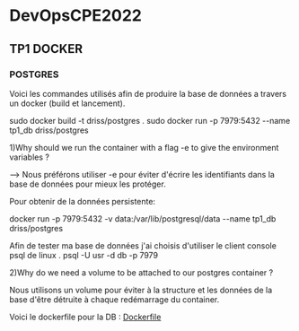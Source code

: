 # DevOpsCPE2022

<h2>TP1 DOCKER</h2>

<h3>POSTGRES</h3>
Voici les commandes utilisés afin de produire la base de données a travers un docker (build et lancement).

sudo docker build -t driss/postgres .
sudo docker run -p 7979:5432 --name tp1_db driss/postgres

1)Why should we run the container with a flag -e to give the environment variables ?

--> Nous préférons utiliser -e pour éviter d'écrire les identifiants dans la base de données pour mieux les protéger.

Pour obtenir de la données persistente:

docker run -p 7979:5432 -v data:/var/lib/postgresql/data  --name tp1_db driss/postgres


Afin de tester ma base de données j'ai choisis d'utiliser le client console psql de linux .
psql -U usr -d db -p 7979

2)Why do we need a volume to be attached to our postgres container ?

Nous utilisons un volume pour éviter à la structure et les données de la base d'être détruite à chaque redémarrage du container.

Voici le dockerfile pour la DB : [Dockerfile](https://github.com/duttod/DevOpsCPE2022/blob/main/tp1_db_docker/Dockerfile)
